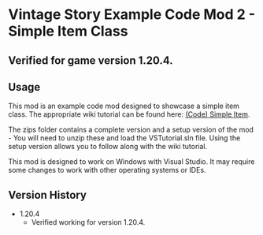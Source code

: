 # Vintage Story Example Code Mod 2 - Simple Item Class

## Verified for game version 1.20.4.

## Usage
This mod is an example code mod designed to showcase a simple item class. The appropriate wiki tutorial can be found here: [(Code) Simple Item](https://wiki.vintagestory.at/Modding:Code_Tutorial_Simple_Item).

The zips folder contains a complete version and a setup version of the mod - You will need to unzip these and load the VSTutorial.sln file.
Using the setup version allows you to follow along with the wiki tutorial.

This mod is designed to work on Windows with Visual Studio. It may require some changes to work with other operating systems or IDEs.

## Version History
 - 1.20.4
   - Verified working for version 1.20.4.